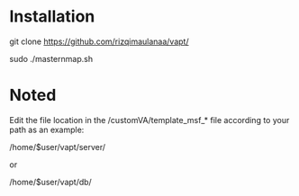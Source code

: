 # Installation
git clone https://github.com/rizqimaulanaa/vapt/

sudo ./masternmap.sh

# Noted
Edit the file location in the /customVA/template_msf_* file according to your path
as an example:

/home/$user/vapt/server/

or

/home/$user/vapt/db/
